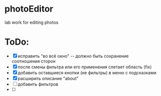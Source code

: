 # photoEditor
lab work for editing photos

# ToDo:
- [X] исправить "во всё окно" -- должно быть сохранение соотношения сторон
- [X] после смены фильтра или его применения слетает область (fix)
- [X] добавить оставшиеся кнопки (не фильтры) в меню с подсказками
- [X] расширить описание "about" 
- [ ] добавить фильтров 
- [ ] 